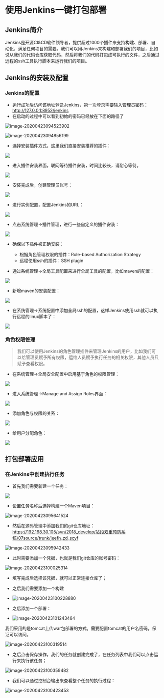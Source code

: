 # 使用Jenkins一键打包部署

## Jenkins简介

Jenkins是开源CI&CD软件领导者，提供超过1000个插件来支持构建、部署、自动化，满足任何项目的需要。我们可以用Jenkins来构建和部署我们的项目，比如说从我们的代码仓库获取代码，然后将我们的代码打包成可执行的文件，之后通过远程的ssh工具执行脚本来运行我们的项目。

## Jenkins的安装及配置



### Jenkins的配置

- 运行成功后访问该地址登录Jenkins，第一次登录需要输入管理员密码：http://127.0.0.1:8953/jenkins
- 在启动的过程中可以看到初始的密码已经放在下面的路径了

![image-20200423094523902](F:\github\markDownDoc\Jenkins\assets\image-20200423094523902.png)

![image-20200423094856199](F:\github\markDownDoc\Jenkins\assets\image-20200423094856199.png)

- 选择安装插件方式，这里我们直接安装推荐的插件：

![](F:\github\markDownDoc\Jenkins\assets\jenkins_use_25.png)

- 进入插件安装界面，联网等待插件安装，时间比较长，请耐心等待。

![](F:\github\markDownDoc\Jenkins\assets\jenkins_use_26.png)

- 安装完成后，创建管理员账号：

![](F:\github\markDownDoc\Jenkins\assets\jenkins_use_27.png)

- 进行实例配置，配置Jenkins的URL：

![](F:\github\markDownDoc\Jenkins\assets\jenkins_use_28.png)

- 点击系统管理->插件管理，进行一些自定义的插件安装：

![](F:\github\markDownDoc\Jenkins\assets\jenkins_use_14.png)

- 确保以下插件被正确安装：
  - 根据角色管理权限的插件：Role-based Authorization Strategy
  - 远程使用ssh的插件：SSH plugin

- 通过系统管理->全局工具配置来进行全局工具的配置，比如maven的配置：

![](F:\github\markDownDoc\Jenkins\assets\jenkins_use_15.png)

- 新增maven的安装配置：

![](F:\github\markDownDoc\Jenkins\assets\jenkins_use_16.png)

- 在系统管理->系统配置中添加全局ssh的配置，这样Jenkins使用ssh就可以执行远程的linux脚本了：

![](F:\github\markDownDoc\Jenkins\assets\jenkins_use_17.png)

### 角色权限管理

> 我们可以使用Jenkins的角色管理插件来管理Jenkins的用户，比如我们可以给管理员赋予所有权限，运维人员赋予执行任务的相关权限，其他人员只赋予查看权限。

- 在系统管理->全局安全配置中启用基于角色的权限管理：

![](F:\github\markDownDoc\Jenkins\assets\jenkins_use_18.png)

- 进入系统管理->Manage and Assign Roles界面：

![](F:\github\markDownDoc\Jenkins\assets\jenkins_use_19.png)

- 添加角色与权限的关系：

![](F:\github\markDownDoc\Jenkins\assets\jenkins_use_20.png)

- 给用户分配角色：

![](F:\github\markDownDoc\Jenkins\assets\jenkins_use_21.png)

## 打包部署应用

### 在Jenkins中创建执行任务

- 首先我们需要新建一个任务：

![](F:\github\markDownDoc\Jenkins\assets\jenkins_use_02.png)

- 设置任务名称后选择构建一个Maven项目：

![image-20200423095641524](F:\github\markDownDoc\Jenkins\assets\image-20200423095641524.png)

- 然后在源码管理中添加我们的git仓库地址：https://192.168.30.105/svn/2018_develop/站段双重预防系统/07source/trunk/jeefh_zd_scyf

![image-20200423095942433](F:\github\markDownDoc\Jenkins\assets\image-20200423095942433.png)

- 此时需要添加一个凭据，也就是我们git仓库的账号密码：

![image-20200423100025314](F:\github\markDownDoc\Jenkins\assets\image-20200423100025314.png)

- 填写完成后选择该凭据，就可以正常连接仓库了；



- 之后我们需要添加一个构建
- ![image-20200423100228880](F:\github\markDownDoc\Jenkins\assets\image-20200423100228880.png)
- 之后添加一个部署：
- ![image-20200423101243464](F:\github\markDownDoc\Jenkins\assets\image-20200423101243464.png)

我们采用的是tomcat上传war包部署的方式。需要配置tomcat的用户名密码，保证可以访问。

![image-20200423100319514](F:\github\markDownDoc\Jenkins\assets\image-20200423100319514.png)

- 之后点击保存操作，我们的任务就创建完成了，在任务列表中我们可以点击运行来执行该任务；

![image-20200423100359482](F:\github\markDownDoc\Jenkins\assets\image-20200423100359482.png)

- 我们可以通过控制台输出来查看整个任务的执行过程：

![image-20200423100423453](F:\github\markDownDoc\Jenkins\assets\image-20200423100423453.png)

